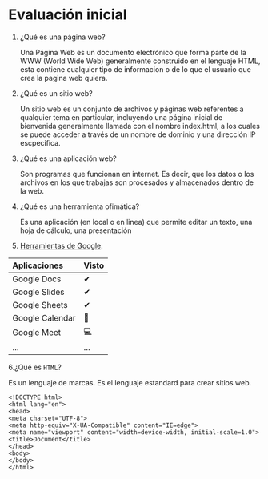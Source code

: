 # Evaluación inicial

1. ¿Qué es una página web?
   
   Una Página Web es un documento electrónico que forma parte de la WWW (World Wide Web) generalmente construido en el lenguaje HTML, esta contiene cualquier tipo de informacion o de lo que el usuario que crea la pagina web quiera.

2. ¿Qué es un sitio web?

   Un sitio web es un conjunto de archivos y páginas web referentes a qualquier tema en particular, incluyendo una página inicial de bienvenida generalmente llamada con el nombre index.html, a los cuales se puede acceder a través de un nombre de dominio y una dirección IP escpecifica.

3. ¿Qué es una aplicación web?

   Son programas que funcionan en internet. Es decir, que los datos o los archivos en los que trabajas son procesados y almacenados dentro de la web. 

4. ¿Qué es una herramienta ofimática?

   Es una aplicación (en local o en linea) que permite editar un texto, una hoja de cálculo, una
presentación

5.	[Herramientas de Google](https://www.google.com/intl/es-419/chrome/browser-tools/):

  | Aplicaciones | Visto |
  | :----------- | :----------- |
  | Google Docs | ✔ |
  | Google Slides | ✔ |
  | Google Sheets | ✔ |
  | Google Calendar | 📅 |
  | Google Meet | 💻 |
  | ... | ... |

6.¿Qué es `HTML`?

  Es un lenguaje de marcas. Es el lenguaje estandard para crear sitios web.
  
  ```
  <!DOCTYPE html>
<html lang="en">
<head>
<meta charset="UTF-8">
<meta http-equiv="X-UA-Compatible" content="IE=edge">
<meta name="viewport" content="width=device-width, initial-scale=1.0">
<title>Document</title>
</head>
<body>
</body>
</html>
  ```
